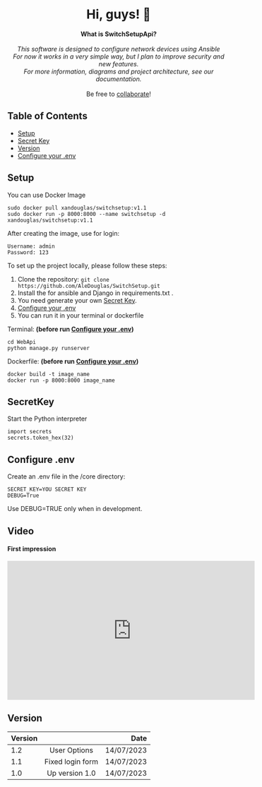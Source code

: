 <h1 align="center">Hi, guys! 👋</h1>

<p align="center">
    <b>What is SwitchSetupApi?</b><br><br>
    <i>
        This software is designed to configure network devices using <span color="blue">Ansible</span><br>
        For now it works in a very simple way, but I plan to improve security and new features.<br>
        For more information, diagrams and project architecture, see our documentation.<br>
    </i><br>
    Be free to <a href="https://github.com/AleDouglas/SwitchSetup/blob/master/CONTRIBUTING.md">collaborate</a>!
</p>

## Table of Contents

- [Setup](#setup)
- [Secret Key](#secretkey)
- [Version](#version)
- [Configure your .env](#configure-.env)


## Setup

You can use Docker Image

```
sudo docker pull xandouglas/switchsetup:v1.1
sudo docker run -p 8000:8000 --name switchsetup -d xandouglas/switchsetup:v1.1
```

After creating the image, use for login:
```
Username: admin
Password: 123
```

To set up the project locally, please follow these steps:

1. Clone the repository: `git clone https://github.com/AleDouglas/SwitchSetup.git`
2. Install the for ansible and Django in requirements.txt .
3. You need generate your own [Secret Key](#SecretKey).
4. [Configure your .env](#configure-.env)
5. You can run it in your terminal or dockerfile

Terminal: **(before run [Configure your .env](#configure-.env))**
```
cd WebApi
python manage.py runserver
```

Dockerfile: **(before run [Configure your .env](#configure-.env))**
```
docker build -t image_name
docker run -p 8000:8000 image_name
```


## SecretKey

Start the Python interpreter
```
import secrets
secrets.token_hex(32)
```

## Configure .env

Create an .env file in the /core directory:
```
SECRET_KEY=YOU SECRET KEY
DEBUG=True
```
Use DEBUG=TRUE only when in development.


## Video

#### First impression
<iframe width="560" height="315" src="https://www.youtube.com/embed/5jByei5CKC8" title="YouTube video player" frameborder="0" allow="accelerometer; autoplay; clipboard-write; encrypted-media; gyroscope; picture-in-picture; web-share" allowfullscreen></iframe>



## Version


| Version   |            |  Date |
|----------|:-------------:|------:|
| 1.2 |  User Options | 14/07/2023 |
| 1.1 |  Fixed login form | 14/07/2023 |
| 1.0 |    Up version 1.0   |   14/07/2023 |
